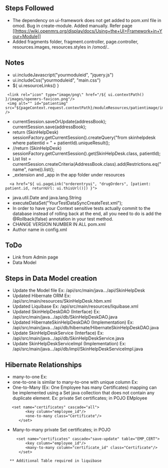 ## Steps Followed


* The dependency on ui-framework does not get added to pom.xml file in omod. Bug in create-module. Added manually. Refer page [[https://wiki.openmrs.org/display/docs/Using+the+UI+Framework+in+Your+Module]] 
* Added fragments folder, fragment.controller, page.controller, resources.images, resources.styles in /omod/..


## Notes
* ui.includeJavascript("yourmoduleid", "jquery.js")
* ui.includeCss("yourmoduleid", "main.css")
* ${ ui.resourceLinks() }
```
 <link rel="icon" type="image/png\" href="/${ ui.contextPath() }/images/openmrs-favicon.png"/>
 <img alt="" id="patientimg" src="${pageContext.request.contextPath}/moduleResources/patientimage/images/${patient.gender}.png" />
```
* currentSession.saveOrUpdate(addressBook); currentSession.save(addressBook); 
* return (SkinHelpDesk) sessionFactory.getCurrentSession().createQuery("from skinhelpdesk where patientid = " + patientId).uniqueResult();
* //return (SkinHelpDesk) sessionFactory.getCurrentSession().get(SkinHelpDesk.class, patientId);
* List<addressbook> list = currentSession.createCriteria(AddressBook.class).add(Restrictions.eq("name", name)).list();  
* _extension and _app in the app folder under resources
```
  <a href="${ ui.pageLink("orderentryui", "drugOrders", [patient: patient.id, returnUrl: ui.thisUrl()]) }">
```
* java.util.Date and java.lang.String
* executeDataSet("YourTestDataSyncCreateTest.xml");
* In order to have your Context sensitive tests actually commit to the database 
instead of rolling back at the end, all you need to do is add 
the @Rollback(false) annotation in your test method. 
* CHANGE VERSION NUMBER IN ALL pom.xml
* Author name in config.xml

## ToDo
* Link from Admin page
* Data Model


## Steps in Data Model creation
* Update the Model file Ex: /api/src/main/java.../api/SkinHelpDesk
* Updated Hibernate ORM Ex: /api/src/main/resources/SkinHelpDesk.hbm.xml
* Updated Liquibase Ex: /api/src/main/resources/liquibase.xml
* Updated SkinHelpDeskDAO (Interface) Ex: /api/src/main/java.../api/db/SkinHelpDeskDAO.java
* Updated HibernateSkinHelpDeskDAO (Implementation) Ex: /api/src/main/java.../api/db/hibernate/HibernateSkinHelpDeskDAO.java
* Update SkinHelpDeskService (Interface) Ex: /api/src/main/java.../api/db/SkinHelpDeskService.java 
* Update SkinHelpDeskServiceImpl (Implementation) Ex: /api/src/main/java.../api/db/impl/SkinHelpDeskServiceImpl.java 


## Hibernate Relationships
* many-to-one 
Ex: <many-to-one name="address" column="address" class="Address" not-null="true"/>
* one-to-one is similar to many-to-one with unique column 
Ex: <many-to-one name="address" column="address" unique="true" class="Address" not-null="true"/>
* One-to-Many (Ex: One Employee has many Certificates) mapping can be implemented using a Set java collection that does not contain any duplicate element.
Ex: private Set certificates; in POJO
EMployee
```
   <set name="certificates" cascade="all">
         <key column="employee_id"/>
         <one-to-many class="Certificate"/>
      </set>
```
* Many-to-many  private Set certificates; in POJO
```
     <set name="certificates" cascade="save-update" table="EMP_CERT">
         <key column="employee_id"/>
         <many-to-many column="certificate_id" class="Certificate"/>
      </set>
```      
      ** Additional Table required in liquibase 